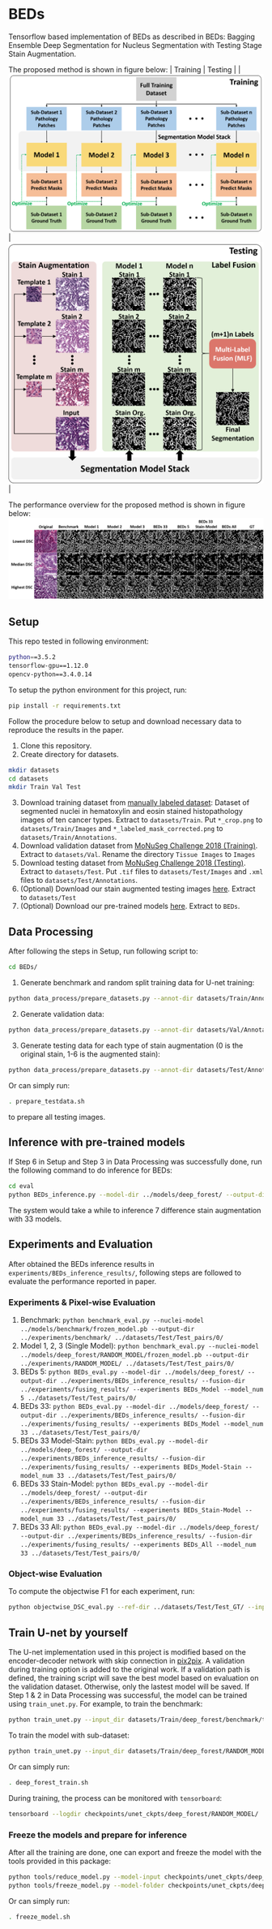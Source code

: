 # BEDs
Tensorflow based implementation of BEDs as described in BEDs: Bagging Ensemble Deep Segmentation for Nucleus Segmentation with Testing Stage Stain Augmentation.

The proposed method is shown in figure below:
| Training | Testing |
|![fig2a](examples/Fig2a.png)|![fig2b](examples/Fig2b.png)|

The performance overview for the proposed method is shown in figure below:
![fig4](examples/Fig4.png)

## Setup
This repo tested in following environment:
```bash
python==3.5.2
tensorflow-gpu==1.12.0
opencv-python==3.4.0.14
```
To setup the python environment for this project, run:
```bash
pip install -r requirements.txt
```
Follow the procedure below to setup and download necessary data to reproduce the results in the paper.
1. Clone this repository.
2. Create directory for datasets.
```bash
mkdir datasets
cd datasets
mkdir Train Val Test
```
3. Download training dataset from [manually labeled dataset](https://app.box.com/s/fz425ixs15kf56ghbnpxng1es6m7v2oh): Dataset of segmented nuclei in hematoxylin and eosin stained histopathology images of ten cancer types. Extract to `datasets/Train`. Put `*_crop.png` to `datasets/Train/Images` and `*_labeled_mask_corrected.png` to `datasets/Train/Annotations`.
3. Download validation dataset from [MoNuSeg Challenge 2018 (Training)](https://drive.google.com/file/d/1JZN9Jq9km0rZNiYNEukE_8f0CsSK3Pe4/view). Extract to `datasets/Val`. Rename the directory `Tissue Images` to `Images`
4. Download testing dataset from [MoNuSeg Challenge 2018 (Testing)](https://drive.google.com/file/d/1NKkSQ5T0ZNQ8aUhh0a8Dt2YKYCQXIViw/view). Extract to `datasets/Test`. Put `.tif` files to `datasets/Test/Images` and `.xml` files to `datasets/Test/Annotations`.
5. (Optional) Download our stain augmented testing images [here](https://drive.google.com/file/d/1VvFbE0kKD85rLZjK0T1L4Rh0NR4Xfbt7/view?usp=sharing). Extract to `datasets/Test`
6. (Optional) Download our pre-trained models [here](https://drive.google.com/file/d/13mx5xXMtHRQ7iUJuPJCtnL9RaV_2vW2y/view?usp=sharing). Extract to `BEDs`.

## Data Processing

After following the steps in Setup, run following script to:
```bash
cd BEDs/
```
1. Generate benchmark and random split training data for U-net training:
```bash
python data_process/prepare_datasets.py --annot-dir datasets/Train/Annotations/ --output-dir datasets/Train/deep_forest/ --stage train --subset-num 33 datasets/Train/Images/
```
2. Generate validation data:
```bash
python data_process/prepare_datasets.py --annot-dir datasets/Val/Annotations/ --output-dir datasets/Val/Val/ --stage val datasets/Val/Images/
```
3. Generate testing data for each type of stain augmentation (0 is the original stain, 1-6 is the augmented stain):
```bash
python data_process/prepare_datasets.py --annot-dir datasets/Test/Annotation/ --output-dir datasets/Test/Test_pairs/0/ --stage test datasets/Test/Images_stainNormed/0/
```
Or can simply run:
```bash
. prepare_testdata.sh
```
to prepare all testing images.

## Inference with pre-trained models
If Step 6 in Setup and Step 3 in Data Processing was successfully done, run the following command to do inference for BEDs:
```bash
cd eval
python BEDs_inference.py --model-dir ../models/deep_forest/ --output-dir ../experiments/BEDs_inference_results/ ../datasets/Test/Test_pairs/
```
The system would take a while to inference 7 difference stain augmentation with 33 models.

## Experiments and Evaluation
After obtained the BEDs inference results in `experiments/BEDs_inference_results/`, following steps are followed to evaluate the performance reported in paper.


### Experiments & Pixel-wise Evaluation

1. Benchmark: `python benchmark_eval.py --nuclei-model ../models/benchmark/frozen_model.pb --output-dir ../experiments/benchmark/ ../datasets/Test/Test_pairs/0/`
2. Model 1, 2, 3 (Single Model): `python benchmark_eval.py --nuclei-model ../models/deep_forest/RANDOM_MODEL/frozen_model.pb --output-dir ../experiments/RANDOM_MODEL/ ../datasets/Test/Test_pairs/0/`
3. BEDs 5: `python BEDs_eval.py --model-dir ../models/deep_forest/ --output-dir ../experiments/BEDs_inference_results/ --fusion-dir ../experiments/fusing_results/ --experiments BEDs_Model --model_num 5 ../datasets/Test/Test_pairs/0/`
4. BEDs 33: `python BEDs_eval.py --model-dir ../models/deep_forest/ --output-dir ../experiments/BEDs_inference_results/ --fusion-dir ../experiments/fusing_results/ --experiments BEDs_Model --model_num 33 ../datasets/Test/Test_pairs/0/`
5. BEDs 33 Model-Stain: `python BEDs_eval.py --model-dir ../models/deep_forest/ --output-dir ../experiments/BEDs_inference_results/ --fusion-dir ../experiments/fusing_results/ --experiments BEDs_Model-Stain --model_num 33 ../datasets/Test/Test_pairs/0/`
6. BEDs 33 Stain-Model: `python BEDs_eval.py --model-dir ../models/deep_forest/ --output-dir ../experiments/BEDs_inference_results/ --fusion-dir ../experiments/fusing_results/ --experiments BEDs_Stain-Model --model_num 33 ../datasets/Test/Test_pairs/0/`
7. BEDs 33 All: `python BEDs_eval.py --model-dir ../models/deep_forest/ --output-dir ../experiments/BEDs_inference_results/ --fusion-dir ../experiments/fusing_results/ --experiments BEDs_All --model_num 33 ../datasets/Test/Test_pairs/0/`

### Object-wise Evaluation
To compute the objectwise F1 for each experiment, run:
```bash
python objectwise_DSC_eval.py --ref-dir ../datasets/Test/Test_GT/ --input-dir ../experiments/fusing_results/EXPERIMENT_DIR/ --output-dir ../experiments/objectwise_F1/EXPERIMENT_DIR/
```

## Train U-net by yourself
The U-net implementation used in this project is modified based on the encoder-decoder network with skip connection in [pix2pix](https://github.com/affinelayer/pix2pix-tensorflow). A validation during training option is added to the original work. If a validation path is defined, the training script will save the best model based on evaluation on the validation dataset. Otherwise, only the lastest model will be saved. If Step 1 & 2 in Data Processing was successful, the model can be trained using `train_unet.py`.
For example, to train the benchmark:
```bash
python train_unet.py --input_dir datasets/Train/deep_forest/benchmark/train/ --val_dir datasets/Val/Val/ --mode train --output_dir checkpoints/unet_ckpts/benchmark/ --max_epochs 30 --summary_freq 1356 --save_freq 1356 --display_freq 5424 --scale_size 256
```
To train the model with sub-dataset:
```bash
python train_unet.py --input_dir datasets/Train/deep_forest/RANDOM_MODEL/train/ --val_dir datasets/Val/Val/ --mode train --output_dir checkpoints/unet_ckpts/RANDOM_MODEL/ --max_epochs 30 --summary_freq 904 --save_freq 904 --display_freq 4520 --scale_size 256
```
Or can simply run:
```bash
. deep_forest_train.sh
```
During training, the process can be monitored with `tensorboard`:
```bash
tensorboard --logdir checkpoints/unet_ckpts/deep_forest/RANDOM_MODEL/
```

### Freeze the models and prepare for inference
After all the training are done, one can export and freeze the model with the tools provided in this package:
```bash
python tools/reduce_model.py --model-input checkpoints/unet_ckpts/deep_forest/MODEL_DIR/ --model-output checkpoints/unet_ckpts/deep_forest/MODEL_DIR/
python tools/freeze_model.py --model-folder checkpoints/unet_ckpts/deep_forest/MODEL_DIR/
```
Or can simply run:
```bash
. freeze_model.sh
```
